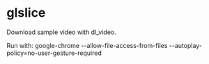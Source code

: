 # glslice

Download sample video with dl_video.

Run with: google-chrome --allow-file-access-from-files --autoplay-policy=no-user-gesture-required
